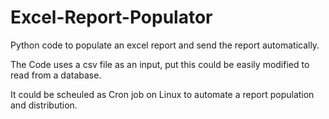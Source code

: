 # Excel-Report-Populator
Python code to populate an excel report and send the report automatically.

The Code uses a csv file as an input, put this could be easily modified to read from a database. 

It could be scheuled as Cron job on Linux to automate a report population and distribution.
